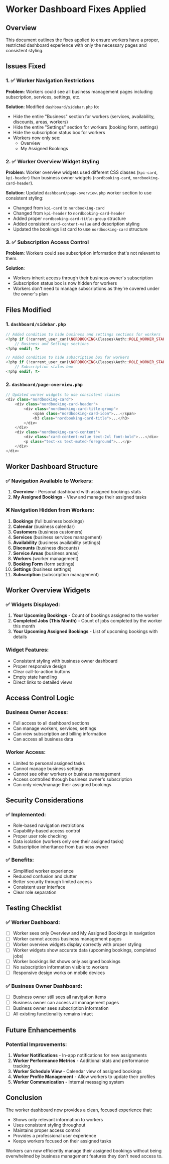 # Worker Dashboard Fixes Applied

## Overview
This document outlines the fixes applied to ensure workers have a proper, restricted dashboard experience with only the necessary pages and consistent styling.

## Issues Fixed

### 1. ✅ Worker Navigation Restrictions
**Problem**: Workers could see all business management pages including subscription, services, settings, etc.

**Solution**: Modified `dashboard/sidebar.php` to:
- Hide the entire "Business" section for workers (services, availability, discounts, areas, workers)
- Hide the entire "Settings" section for workers (booking form, settings)
- Hide the subscription status box for workers
- Workers now only see:
  - Overview
  - My Assigned Bookings

### 2. ✅ Worker Overview Widget Styling
**Problem**: Worker overview widgets used different CSS classes (`kpi-card`, `kpi-header`) than business owner widgets (`nordbooking-card`, `nordbooking-card-header`).

**Solution**: Updated `dashboard/page-overview.php` worker section to use consistent styling:
- Changed from `kpi-card` to `nordbooking-card`
- Changed from `kpi-header` to `nordbooking-card-header`
- Added proper `nordbooking-card-title-group` structure
- Added consistent `card-content-value` and description styling
- Updated the bookings list card to use `nordbooking-card` structure

### 3. ✅ Subscription Access Control
**Problem**: Workers could see subscription information that's not relevant to them.

**Solution**: 
- Workers inherit access through their business owner's subscription
- Subscription status box is now hidden for workers
- Workers don't need to manage subscriptions as they're covered under the owner's plan

## Files Modified

### 1. `dashboard/sidebar.php`
```php
// Added condition to hide business and settings sections for workers
<?php if (!current_user_can(\NORDBOOKING\Classes\Auth::ROLE_WORKER_STAFF)) : ?>
    // Business and Settings sections
<?php endif; ?>

// Added condition to hide subscription box for workers  
<?php if (!current_user_can(\NORDBOOKING\Classes\Auth::ROLE_WORKER_STAFF)) : ?>
    // Subscription status box
<?php endif; ?>
```

### 2. `dashboard/page-overview.php`
```php
// Updated worker widgets to use consistent classes
<div class="nordbooking-card">
    <div class="nordbooking-card-header">
        <div class="nordbooking-card-title-group">
            <span class="nordbooking-card-icon">...</span>
            <h3 class="nordbooking-card-title">...</h3>
        </div>
    </div>
    <div class="nordbooking-card-content">
        <div class="card-content-value text-2xl font-bold">...</div>
        <p class="text-xs text-muted-foreground">...</p>
    </div>
</div>
```

## Worker Dashboard Structure

### ✅ Navigation Available to Workers:
1. **Overview** - Personal dashboard with assigned bookings stats
2. **My Assigned Bookings** - View and manage their assigned tasks

### ❌ Navigation Hidden from Workers:
1. **Bookings** (full business bookings)
2. **Calendar** (business calendar)
3. **Customers** (business customers)
4. **Services** (business services management)
5. **Availability** (business availability settings)
6. **Discounts** (business discounts)
7. **Service Areas** (business areas)
8. **Workers** (worker management)
9. **Booking Form** (form settings)
10. **Settings** (business settings)
11. **Subscription** (subscription management)

## Worker Overview Widgets

### ✅ Widgets Displayed:
1. **Your Upcoming Bookings** - Count of bookings assigned to the worker
2. **Completed Jobs (This Month)** - Count of jobs completed by the worker this month
3. **Your Upcoming Assigned Bookings** - List of upcoming bookings with details

### Widget Features:
- Consistent styling with business owner dashboard
- Proper responsive design
- Clear call-to-action buttons
- Empty state handling
- Direct links to detailed views

## Access Control Logic

### Business Owner Access:
- Full access to all dashboard sections
- Can manage workers, services, settings
- Can view subscription and billing information
- Can access all business data

### Worker Access:
- Limited to personal assigned tasks
- Cannot manage business settings
- Cannot see other workers or business management
- Access controlled through business owner's subscription
- Can only view/manage their assigned bookings

## Security Considerations

### ✅ Implemented:
- Role-based navigation restrictions
- Capability-based access control
- Proper user role checking
- Data isolation (workers only see their assigned tasks)
- Subscription inheritance from business owner

### ✅ Benefits:
- Simplified worker experience
- Reduced confusion and clutter
- Better security through limited access
- Consistent user interface
- Clear role separation

## Testing Checklist

### ✅ Worker Dashboard:
- [ ] Worker sees only Overview and My Assigned Bookings in navigation
- [ ] Worker cannot access business management pages
- [ ] Worker overview widgets display correctly with proper styling
- [ ] Worker widgets show accurate data (upcoming bookings, completed jobs)
- [ ] Worker bookings list shows only assigned bookings
- [ ] No subscription information visible to workers
- [ ] Responsive design works on mobile devices

### ✅ Business Owner Dashboard:
- [ ] Business owner still sees all navigation items
- [ ] Business owner can access all management pages
- [ ] Business owner sees subscription information
- [ ] All existing functionality remains intact

## Future Enhancements

### Potential Improvements:
1. **Worker Notifications** - In-app notifications for new assignments
2. **Worker Performance Metrics** - Additional stats and performance tracking
3. **Worker Schedule View** - Calendar view of assigned bookings
4. **Worker Profile Management** - Allow workers to update their profiles
5. **Worker Communication** - Internal messaging system

## Conclusion

The worker dashboard now provides a clean, focused experience that:
- Shows only relevant information to workers
- Uses consistent styling throughout
- Maintains proper access control
- Provides a professional user experience
- Keeps workers focused on their assigned tasks

Workers can now efficiently manage their assigned bookings without being overwhelmed by business management features they don't need access to.